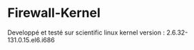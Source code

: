 Firewall-Kernel
===============
Developpé et testé sur scientific linux kernel version : 2.6.32-131.0.15.el6.i686
